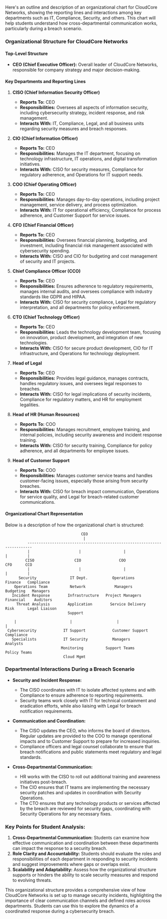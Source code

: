 Here's an outline and description of an organizational chart for CloudCore Networks, showing the reporting lines and interactions among key departments such as IT, Compliance, Security, and others. This chart will help students understand how cross-departmental communication works, particularly during a breach scenario.

### **Organizational Structure for CloudCore Networks**

#### **Top-Level Structure**
- **CEO (Chief Executive Officer):** Overall leader of CloudCore Networks, responsible for company strategy and major decision-making.

#### **Key Departments and Reporting Lines**

1. **CISO (Chief Information Security Officer)**
   - **Reports To:** CEO
   - **Responsibilities:** Oversees all aspects of information security, including cybersecurity strategy, incident response, and risk management.
   - **Interacts With:** IT, Compliance, Legal, and all business units regarding security measures and breach responses.

2. **CIO (Chief Information Officer)**
   - **Reports To:** CEO
   - **Responsibilities:** Manages the IT department, focusing on technology infrastructure, IT operations, and digital transformation initiatives.
   - **Interacts With:** CISO for security measures, Compliance for regulatory adherence, and Operations for IT support needs.

3. **COO (Chief Operating Officer)**
   - **Reports To:** CEO
   - **Responsibilities:** Manages day-to-day operations, including project management, service delivery, and process optimization.
   - **Interacts With:** IT for operational efficiency, Compliance for process adherence, and Customer Support for service issues.

4. **CFO (Chief Financial Officer)**
   - **Reports To:** CEO
   - **Responsibilities:** Oversees financial planning, budgeting, and investment, including financial risk management associated with cybersecurity spending.
   - **Interacts With:** CISO and CIO for budgeting and cost management of security and IT projects.

5. **Chief Compliance Officer (CCO)**
   - **Reports To:** CEO
   - **Responsibilities:** Ensures adherence to regulatory requirements, manages internal audits, and oversees compliance with industry standards like GDPR and HIPAA.
   - **Interacts With:** CISO for security compliance, Legal for regulatory interpretation, and all departments for policy enforcement.

6. **CTO (Chief Technology Officer)**
   - **Reports To:** CEO
   - **Responsibilities:** Leads the technology development team, focusing on innovation, product development, and integration of new technologies.
   - **Interacts With:** CISO for secure product development, CIO for IT infrastructure, and Operations for technology deployment.

7. **Head of Legal**
   - **Reports To:** CEO
   - **Responsibilities:** Provides legal guidance, manages contracts, handles regulatory issues, and oversees legal responses to breaches.
   - **Interacts With:** CISO for legal implications of security incidents, Compliance for regulatory matters, and HR for employment legalities.

8. **Head of HR (Human Resources)**
   - **Reports To:** COO
   - **Responsibilities:** Manages recruitment, employee training, and internal policies, including security awareness and incident response training.
   - **Interacts With:** CISO for security training, Compliance for policy adherence, and all departments for employee issues.

9. **Head of Customer Support**
   - **Reports To:** COO
   - **Responsibilities:** Manages customer service teams and handles customer-facing issues, especially those arising from security breaches.
   - **Interacts With:** CISO for breach impact communication, Operations for service quality, and Legal for breach-related customer communications.

#### **Organizational Chart Representation**

Below is a description of how the organizational chart is structured:

```
                                  CEO
                                   |
          ------------------------------------------------------------------------
          |                      |                   |                 |         |
         CISO                  CIO                 COO               CFO      CCO
          |                      |                   |                 |         |
      Security               IT Dept.           Operations         Finance   Compliance
    Operations Team          Network             Managers        Budgeting   Managers
   Incident Response        Infrastructure   Project Managers   Financial    Auditors
     Threat Analysis        Application        Service Delivery    Risk      Legal Liaison
                            Support

    |                        |                    |                            |
 Cybersecurity            IT Support            Customer Support           Compliance
   Specialists            IT Security           Managers                 Analysts
                         Monitoring          Support Teams             Policy Teams
                          Cloud Mgmt
```

### **Departmental Interactions During a Breach Scenario**

- **Security and Incident Response:**
  - The CISO coordinates with IT to isolate affected systems and with Compliance to ensure adherence to reporting requirements.
  - Security teams work closely with IT for technical containment and eradication efforts, while also liaising with Legal for breach notification requirements.

- **Communication and Coordination:**
  - The CISO updates the CEO, who informs the board of directors. Regular updates are provided to the COO to manage operational impacts and to Customer Support to prepare for increased inquiries.
  - Compliance officers and legal counsel collaborate to ensure that breach notifications and public statements meet regulatory and legal standards.

- **Cross-Departmental Communication:**
  - HR works with the CISO to roll out additional training and awareness initiatives post-breach.
  - The CIO ensures that IT teams are implementing the necessary security patches and updates in coordination with Security Operations.
  - The CTO ensures that any technology products or services affected by the breach are reviewed for security gaps, coordinating with Security Operations for any necessary fixes.

### **Key Points for Student Analysis:**
1. **Cross-Departmental Communication:** Students can examine how effective communication and coordination between these departments can impact the response to a security breach.
2. **Role Clarity and Accountability:** Students should evaluate the roles and responsibilities of each department in responding to security incidents and suggest improvements where gaps or overlaps exist.
3. **Scalability and Adaptability:** Assess how the organizational structure supports or hinders the ability to scale security measures and respond to evolving threats.

This organizational structure provides a comprehensive view of how CloudCore Networks is set up to manage security incidents, highlighting the importance of clear communication channels and defined roles across departments. Students can use this to explore the dynamics of a coordinated response during a cybersecurity breach.